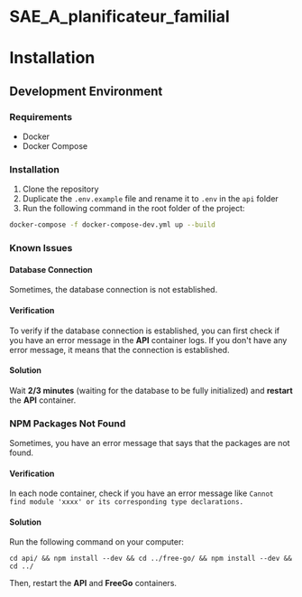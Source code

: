 # SAE_A_planificateur_familial

# Installation

## Development Environment
### Requirements
- Docker
- Docker Compose

### Installation
1. Clone the repository
2. Duplicate the `.env.example` file and rename it to `.env` in the `api` folder
3. Run the following command in the root folder of the project:
```bash
docker-compose -f docker-compose-dev.yml up --build
```

### Known Issues
#### Database Connection
Sometimes, the database connection is not established.

#### Verification
To verify if the database connection is established, you can first check if you have an error message in the **API** container logs. If you don't have any error message, it means that the connection is established.

#### Solution
Wait **2/3 minutes** (waiting for the database to be fully initialized) and **restart** the **API** container.

### NPM Packages Not Found
Sometimes, you have an error message that says that the packages are not found.

#### Verification
In each node container, check if you have an error message like `Cannot find module 'xxxx' or its corresponding type declarations.`

#### Solution
Run the following command on your computer:
```
cd api/ && npm install --dev && cd ../free-go/ && npm install --dev && cd ../
```
Then, restart the **API** and **FreeGo** containers.